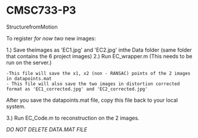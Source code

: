 # CMSC733-P3
StructurefromMotion


To register *for now two* new images:

1.) Save theimages as 'EC1.jpg' and 'EC2.jpg' inthe Data folder (same folder that contains the 6 project images)
2.) Run EC_wrapper.m (This needs to be run on the server.)
        
	-This file will save the x1, x2 (non - RANSAC) points of the 2 images in datapoints.mat
	- This file will also save the two images in distortion corrected format as 'EC1_corrected.jpg' and 'EC2_corrected.jpg'

After you save the datapoints.mat file, copy this file back to your local system.

3.) Run EC_Code.m to reconstruction on the 2 images.

*DO NOT DELETE DATA.MAT FILE*
